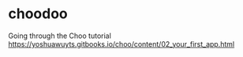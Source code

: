 # choodoo
Going through the Choo tutorial https://yoshuawuyts.gitbooks.io/choo/content/02_your_first_app.html
